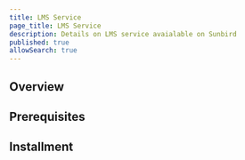 ```yaml
---
title: LMS Service
page_title: LMS Service
description: Details on LMS service avaialable on Sunbird
published: true
allowSearch: true
---
```


## Overview



## Prerequisites

## Installment

